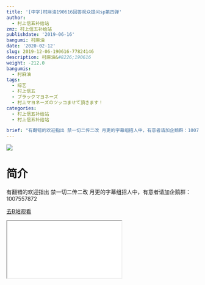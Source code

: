 ```yaml
---
title: '[中字]村麻油190616回答观众提问sp第四弹'
author:
  - 村上信五补给站
zmz: 村上信五补给站
publishdate: '2019-06-16'
bangumi: 村麻油
date: '2020-02-12'
slug: 2019-12-06-190616-77824146
description: 村麻油&#8226;190616
weight: -212.0
bangumis:
  - 村麻油
tags:
  - 综艺
  - 村上信五
  - ブラックマヨネーズ
  - 村上マヨネーズのツッコませて頂きます！
categories:
  - 村上信五补给站
  - 村上信五补给站

brief: "有翻错的欢迎指出 禁一切二传二改 月更的字幕组招人中，有意者请加企鹅群：1007557872"
---
```

![](https://raw.githubusercontent.com/tcgriffith/owaraisite/master/static/tmpimg/ec0e1d75c1504d55630877cc615655d84a33accd.jpg.480.jpg)
# 简介  
有翻错的欢迎指出
禁一切二传二改
月更的字幕组招人中，有意者请加企鹅群：1007557872  

[去B站观看](https://www.bilibili.com/video/av77824146/)
<div class ="resp-container"><iframe class="testiframe" src="//player.bilibili.com/player.html?aid=77824146"", scrolling="no", allowfullscreen="true" > </iframe></div> 
